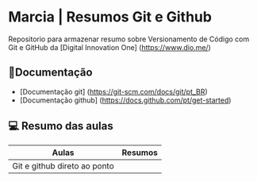 # Marcia | Resumos Git e Github
Repositorio para armazenar resumo sobre Versionamento de Código com Git e GitHub da [Digital Innovation One] (https://www.dio.me/)
## 📒Documentação
- [Documentação git] (https://git-scm.com/docs/git/pt_BR)
- [Documentação github] (https://docs.github.com/pt/get-started)
## 💻 Resumo das aulas
| Aulas | Resumos |
|-------|---------|
| Git e github direto ao ponto | | Curso rápido |(h<iframe width="560" height="315" src="https://www.youtube.com/embed/xEKo29OWILE?si=-Mq8vUda9SPs67FR" title="YouTube video player" frameborder="0" allow="accelerometer; autoplay; clipboard-write; encrypted-media; gyroscope; picture-in-picture; web-share" allowfullscreen></iframe>) |
